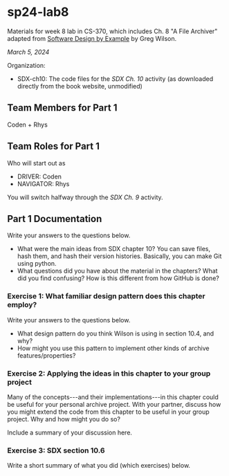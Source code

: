 # sp24-lab8
Materials for week 8 lab in CS-370, which includes Ch. 8 "A File Archiver" adapted from [Software Design by Example](https://third-bit.com/sdxpy/) by Greg Wilson.

_March 5, 2024_

Organization:
* SDX-ch10: The code files for the _SDX Ch. 10_ activity (as downloaded directly from the book website, unmodified) 

## Team Members for Part 1
Coden + Rhys

## Team Roles for Part 1
Who will start out as
* DRIVER: Coden
* NAVIGATOR: Rhys

You will switch halfway through the _SDX Ch. 9_ activity.

## Part 1 Documentation

Write your answers to the questions below.

* What were the main ideas from SDX chapter 10?
You can save files, hash them, and hash their version histories. Basically, you can make Git using python.
* What questions did you have about the material in the chapters? What did you find confusing?
How is this different from how GitHub is done?


### Exercise 1: What familiar design pattern does this chapter employ?

Write your answers to the questions below.

* What design pattern do you think Wilson is using in section 10.4, and why?
* How might you use this pattern to implement other kinds of archive features/properties?

### Exercise 2: Applying the ideas in this chapter to your group project

Many of the concepts---and their implementations---in this chapter could be useful for your personal archive project. With your partner, discuss how you might extend the code from this chapter to be useful in your group project. Why and how might you do so?

Include a summary of your discussion here.

### Exercise 3: SDX section 10.6

Write a short summary of what you did (which exercises) below.